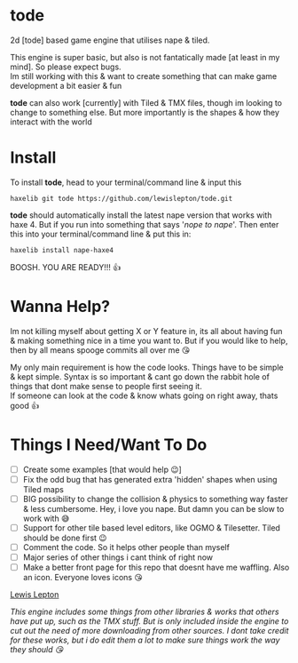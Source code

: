 # tode

2d [tode] based game engine that utilises nape & tiled.

This engine is super basic, but also is not fantatically made [at least in my mind]. So please expect bugs.<br>Im still working with this & want to create something that can make game development a bit easier & fun

**tode** can also work [currently] with Tiled & TMX files, though im looking to change to something else. But more importantly is the shapes & how they interact with the world

# Install

To install **tode**, head to your terminal/command line & input this

    haxelib git tode https://github.com/lewislepton/tode.git

**tode** should automatically install the latest nape version that works with haxe 4. But if you run into something that says '*nope to nape*'. Then enter this into your terminal/command line & put this in:

    haxelib install nape-haxe4

BOOSH. YOU ARE READY!!! 👍

# Wanna Help?

Im not killing myself about getting X or Y feature in, its all about having fun & making something nice in a time you want to. But if you would like to help, then by all means spooge commits all over me 😘

My only main requirement is how the code looks. Things have to be simple & kept simple. Syntax is so important & cant go down the rabbit hole of things that dont make sense to people first seeing it.<br>If someone can look at the code & know whats going on right away, thats good 👍

# Things I Need/Want To Do

- [ ] Create some examples [that would help 😉]
- [ ] Fix the odd bug that has generated extra 'hidden' shapes when using Tiled maps
- [ ] BIG possibility to change the collision & physics to something way faster & less cumbersome. Hey, i love you nape. But damn you can be slow to work with 😅
- [ ] Support for other tile based level editors, like OGMO & Tilesetter. Tiled should be done first 😉
- [ ] Comment the code. So it helps other people than myself
- [ ] Major series of other things i cant think of right now
- [ ] Make a better front page for this repo that doesnt have me waffling. Also an icon. Everyone loves icons 😘

[Lewis Lepton](https://lewislepton.com)

*This engine includes some things from other libraries & works that others have put up, such as the TMX stuff. But is only included inside the engine to cut out the need of more downloading from other sources. I dont take credit for these works, but i do edit them a lot to make sure things work the way they should 😘*